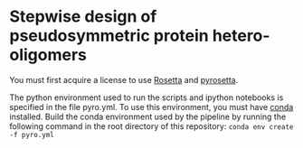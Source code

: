 # Stepwise design of pseudosymmetric protein hetero-oligomers


You must first acquire a license to use [Rosetta](https://els2.comotion.uw.edu/product/rosetta) and [pyrosetta](https://els2.comotion.uw.edu/product/pyrosetta). 

The python environment used to run the scripts and ipython notebooks is specified in the file pyro.yml. To use this environment, you must have [conda](https://docs.conda.io/en/latest/) installed. Build the conda environment used by the pipeline by running the following command in the root directory of this repository:
```conda env create -f pyro.yml```

